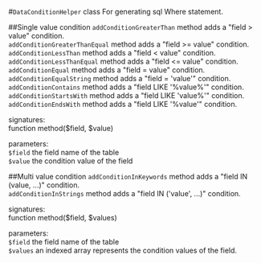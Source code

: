 #`DataConditionHelper` class
For generating sql Where statement.

##Single value condition
`addConditionGreaterThan` method adds a "field > value" condition.  
`addConditionGreaterThanEqual` method adds a "field >= value" condition.  
`addConditionLessThan` method adds a "field < value" condition.  
`addConditionLessThanEqual` method adds a "field <= value" condition.  
`addConditionEqual` method adds a "field = value" condition.  
`addConditionEqualString` method adds a "field = 'value'" condition.  
`addConditionContains` method adds a "field LIKE '%value%'" condition.  
`addConditionStartsWith` method adds a "field LIKE 'value%'" condition.  
`addConditionEndsWith` method adds a "field LIKE '%value'" condition.  

signatures:  
function method($field, $value)

parameters:  
`$field` the field name of the table  
`$value` the condition value of the field

##Multi value condition
`addConditionInKeywords` method adds a "field IN (value, ...)" condition.  
`addConditionInStrings` method adds a "field IN ('value', ...)" condition.  

signatures:  
function method($field, $values)

parameters:  
`$field` the field name of the table  
`$values` an indexed array represents the condition values of the field.
